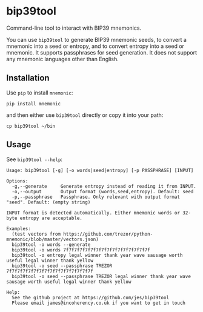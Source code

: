 # bip39tool
Command-line tool to interact with BIP39 mnemonics.

You can use `bip39tool` to generate BIP39 mnemonic seeds, to convert a mnemonic into a seed or entropy,
and to convert entropy into a seed or mnemonic. It supports passphrases for seed generation. It does not
support any mnemonic languages other than English.

## Installation
Use `pip` to install `mnemonic`:

    pip install mnemonic

and then either use `bip39tool` directly or copy it into your path:

    cp bip39tool ~/bin

## Usage
See `bip39tool --help`:

    Usage: bip39tool [-g] [-o words|seed|entropy] [-p PASSPHRASE] [INPUT]
    
    Options:
      -g,--generate     Generate entropy instead of reading it from INPUT.
      -o,--output       Output format (words,seed,entropy). Default: seed
      -p,--passphrase   Passphrase. Only relevant with output format "seed". Default: (empty string)
    
    INPUT format is detected automatically. Either mnemonic words or 32-byte entropy are acceptable.
    
    Examples:
      (test vectors from https://github.com/trezor/python-mnemonic/blob/master/vectors.json)
      bip39tool -o words --generate
      bip39tool -o words 7f7f7f7f7f7f7f7f7f7f7f7f7f7f7f7f
      bip39tool -o entropy legal winner thank year wave sausage worth useful legal winner thank yellow
      bip39tool -o seed --passphrase TREZOR 7f7f7f7f7f7f7f7f7f7f7f7f7f7f7f7f
      bip39tool -o seed --passphrase TREZOR legal winner thank year wave sausage worth useful legal winner thank yellow
    
    Help:
      See the github project at https://github.com/jes/bip39tool
      Please email james@incoherency.co.uk if you want to get in touch
